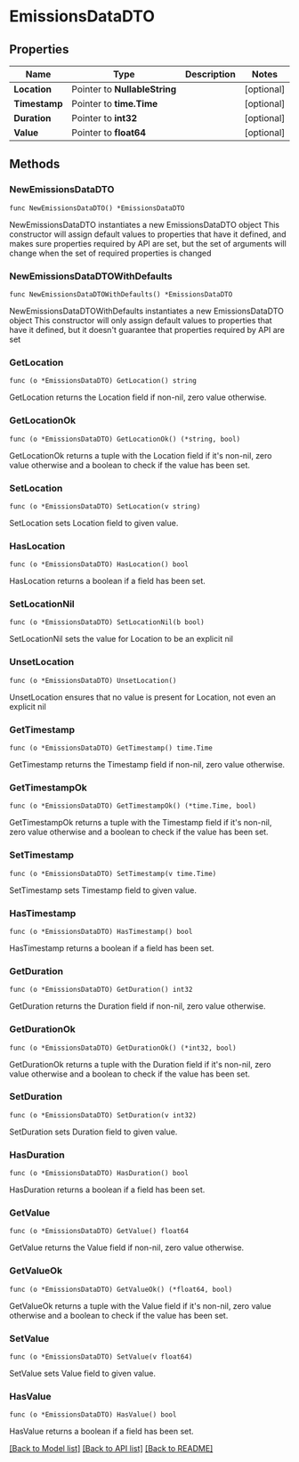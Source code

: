# EmissionsDataDTO

## Properties

Name | Type | Description | Notes
------------ | ------------- | ------------- | -------------
**Location** | Pointer to **NullableString** |  | [optional] 
**Timestamp** | Pointer to **time.Time** |  | [optional] 
**Duration** | Pointer to **int32** |  | [optional] 
**Value** | Pointer to **float64** |  | [optional] 

## Methods

### NewEmissionsDataDTO

`func NewEmissionsDataDTO() *EmissionsDataDTO`

NewEmissionsDataDTO instantiates a new EmissionsDataDTO object
This constructor will assign default values to properties that have it defined,
and makes sure properties required by API are set, but the set of arguments
will change when the set of required properties is changed

### NewEmissionsDataDTOWithDefaults

`func NewEmissionsDataDTOWithDefaults() *EmissionsDataDTO`

NewEmissionsDataDTOWithDefaults instantiates a new EmissionsDataDTO object
This constructor will only assign default values to properties that have it defined,
but it doesn't guarantee that properties required by API are set

### GetLocation

`func (o *EmissionsDataDTO) GetLocation() string`

GetLocation returns the Location field if non-nil, zero value otherwise.

### GetLocationOk

`func (o *EmissionsDataDTO) GetLocationOk() (*string, bool)`

GetLocationOk returns a tuple with the Location field if it's non-nil, zero value otherwise
and a boolean to check if the value has been set.

### SetLocation

`func (o *EmissionsDataDTO) SetLocation(v string)`

SetLocation sets Location field to given value.

### HasLocation

`func (o *EmissionsDataDTO) HasLocation() bool`

HasLocation returns a boolean if a field has been set.

### SetLocationNil

`func (o *EmissionsDataDTO) SetLocationNil(b bool)`

 SetLocationNil sets the value for Location to be an explicit nil

### UnsetLocation
`func (o *EmissionsDataDTO) UnsetLocation()`

UnsetLocation ensures that no value is present for Location, not even an explicit nil
### GetTimestamp

`func (o *EmissionsDataDTO) GetTimestamp() time.Time`

GetTimestamp returns the Timestamp field if non-nil, zero value otherwise.

### GetTimestampOk

`func (o *EmissionsDataDTO) GetTimestampOk() (*time.Time, bool)`

GetTimestampOk returns a tuple with the Timestamp field if it's non-nil, zero value otherwise
and a boolean to check if the value has been set.

### SetTimestamp

`func (o *EmissionsDataDTO) SetTimestamp(v time.Time)`

SetTimestamp sets Timestamp field to given value.

### HasTimestamp

`func (o *EmissionsDataDTO) HasTimestamp() bool`

HasTimestamp returns a boolean if a field has been set.

### GetDuration

`func (o *EmissionsDataDTO) GetDuration() int32`

GetDuration returns the Duration field if non-nil, zero value otherwise.

### GetDurationOk

`func (o *EmissionsDataDTO) GetDurationOk() (*int32, bool)`

GetDurationOk returns a tuple with the Duration field if it's non-nil, zero value otherwise
and a boolean to check if the value has been set.

### SetDuration

`func (o *EmissionsDataDTO) SetDuration(v int32)`

SetDuration sets Duration field to given value.

### HasDuration

`func (o *EmissionsDataDTO) HasDuration() bool`

HasDuration returns a boolean if a field has been set.

### GetValue

`func (o *EmissionsDataDTO) GetValue() float64`

GetValue returns the Value field if non-nil, zero value otherwise.

### GetValueOk

`func (o *EmissionsDataDTO) GetValueOk() (*float64, bool)`

GetValueOk returns a tuple with the Value field if it's non-nil, zero value otherwise
and a boolean to check if the value has been set.

### SetValue

`func (o *EmissionsDataDTO) SetValue(v float64)`

SetValue sets Value field to given value.

### HasValue

`func (o *EmissionsDataDTO) HasValue() bool`

HasValue returns a boolean if a field has been set.


[[Back to Model list]](../README.md#documentation-for-models) [[Back to API list]](../README.md#documentation-for-api-endpoints) [[Back to README]](../README.md)


